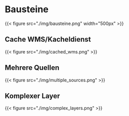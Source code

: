 # Bausteine


{{< figure src="./img/bausteine.png" width="500px" >}}

## Cache WMS/Kacheldienst

{{< figure src="./img/cached_wms.png"  >}}

## Mehrere Quellen

{{< figure src="./img/multiple_sources.png"  >}}

## Komplexer Layer

{{< figure src="./img/complex_layers.png"  >}}
